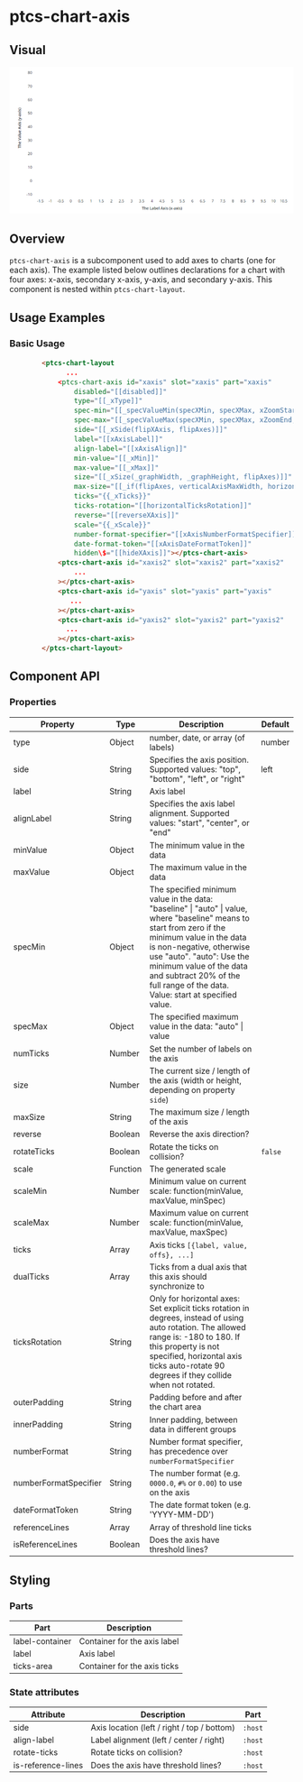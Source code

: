 # ptcs-chart-axis
## Visual

<img src="../img/ptcs-chart-axis.png" _folder="doc">

## Overview

`ptcs-chart-axis` is a subcomponent used to add axes to charts (one for each axis). The example listed below outlines declarations
for a chart with four axes: x-axis, secondary x-axis, y-axis, and secondary y-axis. This component is nested within `ptcs-chart-layout`.

## Usage Examples

### Basic Usage

```html
        <ptcs-chart-layout
              ...
            <ptcs-chart-axis id="xaxis" slot="xaxis" part="xaxis"
                disabled="[[disabled]]"
                type="[[_xType]]"
                spec-min="[[_specValueMin(specXMin, specXMax, xZoomStart, noXZoom, _xMin, _xMax, _xType)]]"
                spec-max="[[_specValueMax(specXMin, specXMax, xZoomEnd, noXZoom, _xMin, _xMax, _xType)]]"
                side="[[_xSide(flipXAxis, flipAxes)]]"
                label="[[xAxisLabel]]"
                align-label="[[xAxisAlign]]"
                min-value="[[_xMin]]"
                max-value="[[_xMax]]"
                size="[[_xSize(_graphWidth, _graphHeight, flipAxes)]]"
                max-size="[[_if(flipAxes, verticalAxisMaxWidth, horizontalAxisMaxHeight)]]"
                ticks="{{_xTicks}}"
                ticks-rotation="[[horizontalTicksRotation]]"
                reverse="[[reverseXAxis]]"
                scale="{{_xScale}}"
                number-format-specifier="[[xAxisNumberFormatSpecifier]]"
                date-format-token="[[xAxisDateFormatToken]]"
                hidden\$="[[hideXAxis]]"></ptcs-chart-axis>
            <ptcs-chart-axis id="xaxis2" slot="xaxis2" part="xaxis2"
                ...
            ></ptcs-chart-axis>
            <ptcs-chart-axis id="yaxis" slot="yaxis" part="yaxis"
               ...
            ></ptcs-chart-axis>
            <ptcs-chart-axis id="yaxis2" slot="yaxis2" part="yaxis2"
              ...
            ></ptcs-chart-axis>
        </ptcs-chart-layout>
```


## Component API

### Properties
| Property | Type | Description | Default |
|----------|------|-------------|---------|
|type|Object|number, date, or array (of labels) | number |
|side|String|Specifies the axis position. Supported values: "top", "bottom", "left", or "right" | left|
|label|String|Axis label| |
|alignLabel|String|Specifies the axis label alignment. Supported values: "start", "center", or "end" |  |
|minValue|Object|The minimum value in the data||
|maxValue|Object|The maximum value in the data||
|specMin|Object|The specified minimum value in the data: "baseline" \| "auto" \| value, where "baseline" means to start from zero if the minimum value in the data is non-negative, otherwise use "auto". "auto": Use the minimum value of the data and subtract 20% of the full range of the data. Value: start at specified value. ||
|specMax|Object|The specified maximum value in the data: "auto" \| value ||
|numTicks|Number| Set the number of labels on the axis||
|size|Number| The current size / length of the axis (width or height, depending on property `side`)||
|maxSize|String| The maximum size / length of the axis||
|reverse|Boolean|Reverse the axis direction?||
|rotateTicks|Boolean|Rotate the ticks on collision?|`false`|
|scale|Function|The generated scale||
|scaleMin|Number|Minimum value on current scale: function(minValue, maxValue, minSpec)||
|scaleMax|Number|Maximum value on current scale: function(minValue, maxValue, maxSpec)||
|ticks|Array|Axis ticks  `[{label, value, offs}, ...]` ||
|dualTicks|Array|Ticks from a dual axis that this axis should synchronize to||
|ticksRotation|String|Only for horizontal axes: Set explicit ticks rotation in degrees, instead of using auto rotation. The allowed range is: -180 to 180. If this property is not specified, horizontal axis ticks auto-rotate 90 degrees if they collide when not rotated.||
|outerPadding|String|Padding before and after the chart area ||
|innerPadding|String|Inner padding, between data in different groups||
|numberFormat|String|Number format specifier, has precedence over `numberFormatSpecifier`||
|numberFormatSpecifier|String|The number format (e.g. `0000.0`, `#%` or `0.00`) to use on the axis||
|dateFormatToken|String|The date format token (e.g. 'YYYY-MM-DD')||
|referenceLines|Array|Array of threshold line ticks||
|isReferenceLines|Boolean|Does the axis have threshold lines?||

## Styling

### Parts

| Part | Description |
|-----------|-------------|
|label-container|Container for the axis label|
|label|Axis label|
|ticks-area|Container for the axis ticks|

### State attributes

| Attribute | Description | Part |
|-----------|-------------|------|
| side | Axis location (left / right / top / bottom) |`:host` |
| align-label| Label alignment (left / center / right) | `:host` |
| rotate-ticks| Rotate ticks on collision? | `:host` |
| is-reference-lines | Does the axis have threshold lines? | `:host` |
